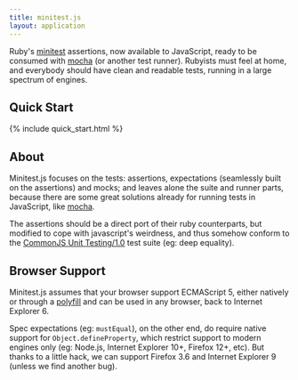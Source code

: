 ```yaml
---
title: minitest.js
layout: application
---
```


Ruby's [minitest](https://github.com/seattlerb/minitest) assertions, now
available to JavaScript, ready to be consumed with
[mocha](http://visionmedia.github.io/mocha) (or another test runner).
Rubyists must feel at home, and everybody should have clean and readable tests,
running in a large spectrum of engines.

## Quick Start

{% include quick_start.html %}

## About

Minitest.js focuses on the tests: assertions, expectations (seamlessly built
on the assertions) and mocks; and leaves alone the suite and runner parts,
because there are some great solutions already for running tests in JavaScript,
like [mocha](http://visionmedia.github.io/mocha).

The assertions should be a direct port of their ruby counterparts, but
modified to cope with javascript's weirdness, and thus somehow conform to the
[CommonJS Unit Testing/1.0](http://wiki.commonjs.org/wiki/Unit_Testing/1.0)
test suite (eg: deep equality).


## Browser Support

Minitest.js assumes that your browser support ECMAScript 5, either natively or
through a [polyfill](https://github.com/kriskowal/es5-shim) and can be used in
any browser, back to Internet Explorer 6.

Spec expectations (eg: `mustEqual`), on the other end, do require native support
for `Object.defineProperty`, which restrict support to modern engines only (eg:
Node.js, Internet Explorer 10+, Firefox 12+, etc). But thanks to a little hack,
we can support Firefox 3.6 and Internet Explorer 9 (unless we find another bug).

